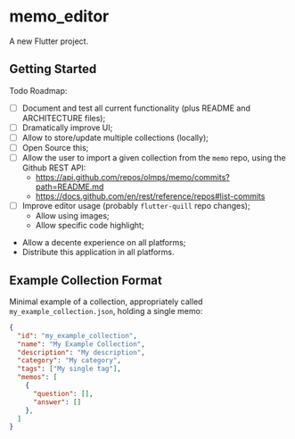# memo_editor

A new Flutter project.

## Getting Started

Todo Roadmap:

- [ ] Document and test all current functionality (plus README and ARCHITECTURE files);
- [ ] Dramatically improve UI;
- [ ] Allow to store/update multiple collections (locally);
- [ ] Open Source this;
- [ ] Allow the user to import a given collection from the `memo` repo, using the Github REST API:
  - https://api.github.com/repos/olmps/memo/commits?path=README.md
  - https://docs.github.com/en/rest/reference/repos#list-commits
- [ ] Improve editor usage (probably `flutter-quill` repo changes);
  - Allow using images;
  - Allow specific code highlight;
- Allow a decente experience on all platforms;
- Distribute this application in all platforms.



## Example Collection Format

Minimal example of a collection, appropriately called `my_example_collection.json`, holding a single memo:

```json
{
  "id": "my_example_collection",
  "name": "My Example Collection",
  "description": "My description",
  "category": "My category",
  "tags": ["My single tag"],
  "memos": [
    {
      "question": [],
      "answer": []
    },
  ]
}
```
